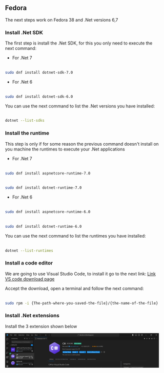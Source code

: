 ## Fedora

The next steps work on Fedora 38 and .Net versions 6,7

### Install .Net SDK

The first step is install the .Net SDK, for this you only need to execute the next command:

- For .Net 7

```bash

sudo dnf install dotnet-sdk-7.0

```

- For .Net 6

```bash

sudo dnf install dotnet-sdk-6.0

```

You can use the next command to list the .Net versions you have installed:

```bash

dotnet --list-sdks

```

### Install the runtime

This step is only if for some reason the previous command doesn't install on you machine the runtimes to execute your .Net applications

- For .Net 7

```bash

sudo dnf install aspnetcore-runtime-7.0

```

```bash

sudo dnf install dotnet-runtime-7.0

```

- For .Net 6

```bash

sudo dnf install aspnetcore-runtime-6.0

```


```bash

sudo dnf install dotnet-runtime-6.0

```

You can use the next command to list the runtimes you have installed:

```bash

dotnet --list-runtimes

```

### Install a code editor

We are going to use Visual Studio Code, to install it go to the next link: 
[Link VS code download page ](https://code.visualstudio.com/docs/?dv=linux64_rpm)

Accept the download, open a terminal and follow the next command:

```bash

sudo rpm -i {The-path-where-you-saved-the-file}/{the-name-of-the-file}.rpm

```

### Install .Net extensions

Install the 3 extension shown below

![VS code .Net extensions](../assets/Environment_Setup/extensions.png)